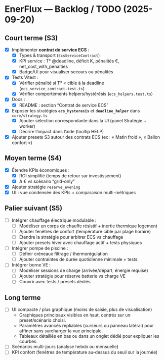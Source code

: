 # EnerFlux — Backlog / TODO (2025-09-20)

## Court terme (S3)
- [x] Implémenter **contrat de service ECS** :
  - [x] Types & transport (`EcsServiceContract`)
  - [x] KPI service : T° @deadline, déficit K, pénalités €, net_cost_with_penalties
  - [x] Badge/UI pour visualiser secours ou pénalités
- [x] Tests Vitest :
  - [x] Vérifier pénalité si T° < cible à la deadline (`ecs_service_contract.test.ts`)
  - [x] Vérifier comportements helpers/hystérésis (`ecs_helpers.test.ts`)
- [x] Docs :
  - [x] README : section “Contrat de service ECS”
- [x] Exposer les stratégies **`ecs_hysteresis`** et **`deadline_helper`** dans `core/strategy.ts`
  - [x] Ajouter sélection correspondante dans la UI (panel Stratégie + worker)
  - [x] Décrire l’impact dans l’aide (tooltip HELP)
- [x] Ajouter presets S3 autour des contrats ECS (ex : « Matin froid », « Ballon confort »)

## Moyen terme (S4)
- [x] Étendre KPIs économiques :
  - [x] ROI simplifié (temps de retour sur investissement)
  - [x] Δ € vs scénario “grid-only”
- [x] Ajouter stratégie `reserve_evening`
- [x] UI : vue condensée des KPIs + comparaison multi-métriques

## Palier suivant (S5)
- [ ] Intégrer chauffage électrique modulable :
  - [ ] Modéliser un corps de chauffe résistif + inertie thermique logement
  - [ ] Ajouter fenêtres de confort (température cible par plage horaire)
  - [ ] Étendre la stratégie pour arbitrer ECS vs chauffage
  - [ ] Ajouter presets hiver avec chauffage actif + tests physiques
- [ ] Intégrer pompe de piscine :
  - [ ] Définir créneaux filtrage / thermorégulation
  - [ ] Ajouter contraintes de durée quotidienne minimale + tests
- [ ] Intégrer borne VE :
  - [ ] Modéliser sessions de charge (arrivée/départ, énergie requise)
  - [ ] Ajouter stratégie pour réserve batterie vs charge VE
  - [ ] Couvrir avec tests / presets dédiés

## Long terme
- [ ] UI compacte / plus graphique (moins de saisie, plus de visualisation)
  - Graphiques principaux visibles en haut, centrés sur un preset/scénario choisi.
  - Paramètres avancés repliables (curseurs ou panneau latéral) pour affiner sans surcharger la vue principale.
  - Tableaux détaillés en bas ou dans un onglet dédié pour expliquer les courbes.
- [ ] Scénarios multi-jours (analyse hebdo ou mensuelle)
- [ ] KPI confort (fenêtres de température au-dessus du seuil sur la journée)

